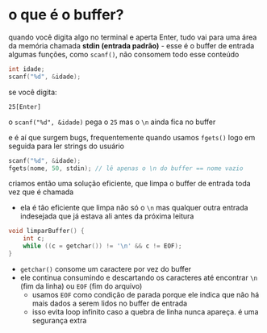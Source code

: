 # o que é o buffer?
quando você digita algo no terminal e aperta Enter, tudo vai para uma área da memória chamada **stdin (entrada padrão)** - esse é o buffer de entrada
algumas funções, como `scanf()`, não consomem todo esse conteúdo

```c
int idade;
scanf("%d", &idade);
```
se você digita:
```
25[Enter]
```
o `scanf("%d", &idade)` pega o `25` mas o `\n` ainda fica no buffer

e é aí que surgem bugs, frequentemente quando usamos `fgets()` logo em seguida para ler strings do usuário
```c
scanf("%d", &idade);
fgets(nome, 50, stdin); // lê apenas o \n do buffer == nome vazio
```

criamos então uma solução eficiente, que limpa o buffer de entrada toda vez que é chamada
* ela é tão eficiente que limpa não só o `\n` mas qualquer outra entrada indesejada que já estava ali antes da próxima leitura

```c
void limparBuffer() {
    int c;
    while ((c = getchar()) != '\n' && c != EOF);
}
```
* `getchar()` consome um caractere por vez do buffer
* ele continua consumindo e descartando os caracteres até encontrar `\n` (fim da linha) ou `EOF` (fim do arquivo)
    * usamos `EOF` como condição de parada porque ele indica que não há mais dados a serem lidos no buffer de entrada
    * isso evita loop infinito caso a quebra de linha nunca apareça. é uma segurança extra